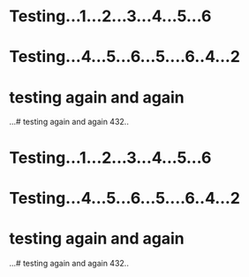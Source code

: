 # Testing...1...2...3...4...5...6
# Testing...4...5...6...5....6..4...2
# testing again and again
...# testing again and again
432..
# Testing...1...2...3...4...5...6
# Testing...4...5...6...5....6..4...2
# testing again and again
...# testing again and again
432..
